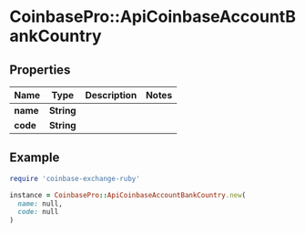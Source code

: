 # CoinbasePro::ApiCoinbaseAccountBankCountry

## Properties

| Name | Type | Description | Notes |
| ---- | ---- | ----------- | ----- |
| **name** | **String** |  |  |
| **code** | **String** |  |  |

## Example

```ruby
require 'coinbase-exchange-ruby'

instance = CoinbasePro::ApiCoinbaseAccountBankCountry.new(
  name: null,
  code: null
)
```

